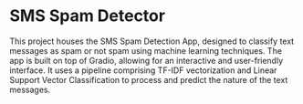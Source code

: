 # SMS Spam Detector

This project houses the SMS Spam Detection App, designed to classify text messages as spam or not spam using machine learning techniques. The app is built on top of Gradio, allowing for an interactive and user-friendly interface. It uses a pipeline comprising TF-IDF vectorization and Linear Support Vector Classification to process and predict the nature of the text messages. 
